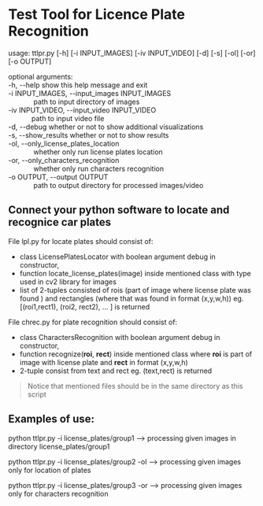 # Test Tool for Licence Plate Recognition

usage: ttlpr.py [-h] [-i INPUT_IMAGES] [-iv INPUT_VIDEO] [-d] [-s] [-ol] [-or] [-o OUTPUT] <br>

optional arguments:<br>
  -h, --help            show this help message and exit<br>
  -i INPUT_IMAGES, --input_images INPUT_IMAGES<br>
&nbsp;&nbsp;&nbsp;&nbsp;&nbsp;&nbsp;&nbsp;&nbsp;&nbsp;&nbsp;&nbsp;&nbsp; path to input directory of images<br>
  -iv INPUT_VIDEO, --input_video INPUT_VIDEO<br>
&nbsp;&nbsp;&nbsp;&nbsp;&nbsp;&nbsp;&nbsp;&nbsp;&nbsp;&nbsp;&nbsp;&nbsp;path to input video file<br>
  -d, --debug           whether or not to show additional visualizations<br>
  -s, --show_results    whether or not to show results<br>
  -ol, --only_license_plates_location<br>
&nbsp;&nbsp;&nbsp;&nbsp;&nbsp;&nbsp;&nbsp;&nbsp;&nbsp;&nbsp;&nbsp;&nbsp; whether only run license plates location<br>
  -or, --only_characters_recognition<br>
&nbsp;&nbsp;&nbsp;&nbsp;&nbsp;&nbsp;&nbsp;&nbsp;&nbsp;&nbsp;&nbsp;&nbsp; whether only run characters recognition<br>
  -o OUTPUT, --output OUTPUT<br>
&nbsp;&nbsp;&nbsp;&nbsp;&nbsp;&nbsp;&nbsp;&nbsp;&nbsp;&nbsp;&nbsp;&nbsp; path to output directory for processed images/video<br>

## Connect your python software to locate and recognice car plates

File lpl.py for locate plates should consist of:
* class LicensePlatesLocator with boolean argument debug in constructor,
* function locate_license_plates(image) inside mentioned class with type used in cv2 library for images
* list of 2-tuples consisted of rois (part of image where license plate was found ) and rectangles (where that was found in format (x,y,w,h)) eg. [(roi1,rect1), (roi2, rect2), ... ] is returned

File chrec.py for plate recognition should consist of:
* class CharactersRecognition with boolean argument debug in constructor,
* function recognize(**roi**, **rect**) inside mentioned class where **roi** is part of image with license plate and **rect** in format (x,y,w,h)
* 2-tuple consist from text and rect eg. (text,rect) is returned

> Notice that mentioned files should be in the same directory as this script

## Examples of use:
python ttlpr.py -i license_plates/group1 --> processing given images in directory license_plates/group1

python ttlpr.py -i license_plates/group2 -ol --> processing given images only for location of plates

python ttlpr.py -i license_plates/group3 -or --> processing given images only for characters recognition

